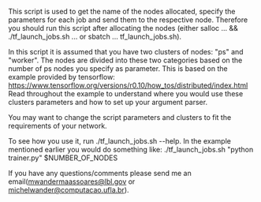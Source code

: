 This script is used to get the name of the nodes allocated, specify the parameters for each job and send them to the respective node. Therefore you should run this script after allocating the nodes (either salloc ... && ./tf_launch_jobs.sh ...  or sbatch ... tf_launch_jobs.sh).

In this script it is assumed that you have two clusters of nodes: "ps" and "worker". The nodes are divided into these two categories based on the number of ps nodes you specify as parameter. This is based on the example provided by tensorflow: https://www.tensorflow.org/versions/r0.10/how_tos/distributed/index.html
Read throughout the example to understand where you would use these clusters parameters and how to set up your argument parser.

You may want to change the script parameters and clusters to fit the requirements of your network.

To see how you use it, run ./tf_launch_jobs.sh --help. In the example mentioned earlier you would do something like:
./tf_launch_jobs.sh "python trainer.py" $NUMBER_OF_NODES

If you have any questions/comments please send me an email(mwandermaassoares@lbl.gov or michelwander@computacao.ufla.br).
